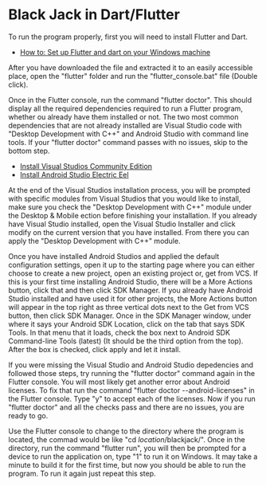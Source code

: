# Black Jack in Dart/Flutter

To run the program properly, first you will need to install Flutter and Dart.
- [How to: Set up Flutter and dart on your Windows machine](https://docs.flutter.dev/get-started/install/windows)

After you have downloaded the file and extracted it to an easily accessible place, open the "flutter" folder and run the "flutter_console.bat" file \(Double click\).

Once in the Flutter console, run the command "flutter doctor". This should display all the required dependencies required to run a Flutter program, whether ou already have them installed or not. The two most common dependencies that are not already installed are Visual Studio code with "Desktop Development with C++" and Android Studio with command line tools. If your "flutter doctor" command passes with no issues, skip to the bottom step.

- [Install Visual Studios Community Edition](https://visualstudio.microsoft.com/vs/)
- [Install Android Studio Electric Eel](https://developer.android.com/studio)

At the end of the Visual Studios installation process, you will be prompted with specific modules from Visual Studios that you would like to install, make sure you check the "Desktop Development with C++" module under the Desktop & Mobile ection before finishing your installation. If you already have Visual Studio installed, open the Visual Studio Installer and click modify on the current version that you have installed. From there you can apply the "Desktop Development with C++" module.

Once you have installed Android Studios and applied the default configuration settings, open it up to the starting page where you can either choose to create a new project, open an existing project or, get from VCS. If this is your first time installing Android Studio, there will be a More Actions button, click that and then click SDK Manager. If you already have Android Studio installed and have used it for other projects, the More Actions button will appear in the top right as three vertical dots next to the Get from VCS button, then click SDK Manager. Once in the SDK Manager window, under where it says your Android SDK Location, click on the tab that says SDK Tools. In that menu that it loads, check the box next to Android SDK Command-line Tools (latest) \(It should be the third option from the top\). After the box is checked, click apply and let it install.

If you were missing the Visual Studio and Android Studio depedencies and followed those steps, try running the "flutter doctor" command again in the Flutter console. You will most likely get another error about Android licenses. To fix that run the command "flutter doctor --android-licenses" in the Flutter console. Type "y" to accept each of the licenses. Now if you run "flutter doctor" and all the checks pass and there are no issues, you are ready to go.

Use the Flutter console to change to the directory where the program is located, the commad would be like "cd *location*/blackjack/". Once in the directory, run the command "flutter run", you will then be prompted for a device to run the application on, type "1" to run it on Windows. It may take a minute to build it for the first time, but now you should be able to run the program. To run it again just repeat this step.
